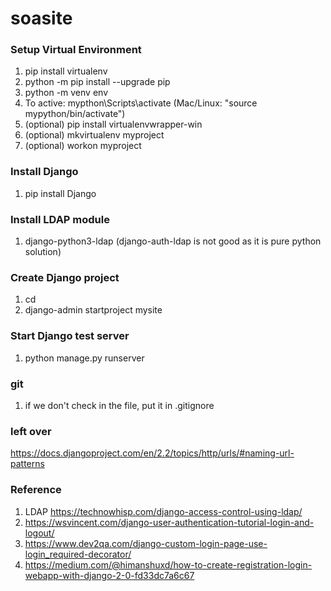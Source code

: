 # soasite

### Setup Virtual Environment  
1. pip install virtualenv  
2. python -m pip install --upgrade pip  
3. python -m venv env  
4. To active: mypthon\Scripts\activate (Mac/Linux: "source mypython/bin/activate")  
5. (optional) pip install virtualenvwrapper-win
6. (optional) mkvirtualenv myproject
7. (optional) workon myproject

### Install Django   
1. pip install Django   

### Install LDAP module   
1. django-python3-ldap (django-auth-ldap is not good as it is pure python solution)

### Create Django project   
1. cd <project folder>   
2. django-admin startproject mysite   
  
### Start Django test server   
1. python manage.py runserver   

### git
1. if we don't check in the file, put it in .gitignore

### left over
https://docs.djangoproject.com/en/2.2/topics/http/urls/#naming-url-patterns

### Reference   
1. LDAP https://technowhisp.com/django-access-control-using-ldap/   
2. https://wsvincent.com/django-user-authentication-tutorial-login-and-logout/   
3. https://www.dev2qa.com/django-custom-login-page-use-login_required-decorator/
4. https://medium.com/@himanshuxd/how-to-create-registration-login-webapp-with-django-2-0-fd33dc7a6c67
